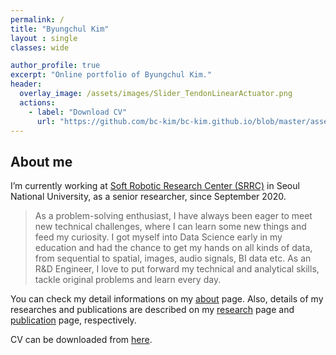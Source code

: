 ```yaml
---
permalink: /
title: "Byungchul Kim"
layout : single
classes: wide

author_profile: true
excerpt: "Online portfolio of Byungchul Kim."
header:
  overlay_image: /assets/images/Slider_TendonLinearActuator.png
  actions:
    - label: "Download CV"
      url: "https://github.com/bc-kim/bc-kim.github.io/blob/master/assets/CV/ByungchulKim-CV-2021-01-07.pdf"
---
```

About me
---

I’m currently working at [Soft Robotic Research Center (SRRC)][SRRC_link] in Seoul National University, as a senior researcher, since September 2020.
>As a problem-solving enthusiast, I have always been eager to meet new technical challenges, where I can learn some new things and feed my curiosity.   I got myself into Data Science early in my education and had the chance to get my hands on all kinds of data, from sequential to spatial, images, audio signals, BI data etc.
As an R&D Engineer, I love to put forward my technical and analytical skills, tackle original problems and learn every day.

You can check my detail informations on my [about][about_link] page. Also, details of my researches and publications are described on my [research][Research_link] page and [publication][publication_link] page, respectively. 

CV can be downloaded from [here][cv_link].

[SRRC_link]: https://www.srrc.snu.ac.kr
[Research_link]: /researches/
[publication_link]: /publications/
[about_link]: /about/
[cv_link]: https://github.com/bc-kim/bc-kim.github.io/blob/master/assets/CV/ByungchulKim-CV-2021-01-07.pdf